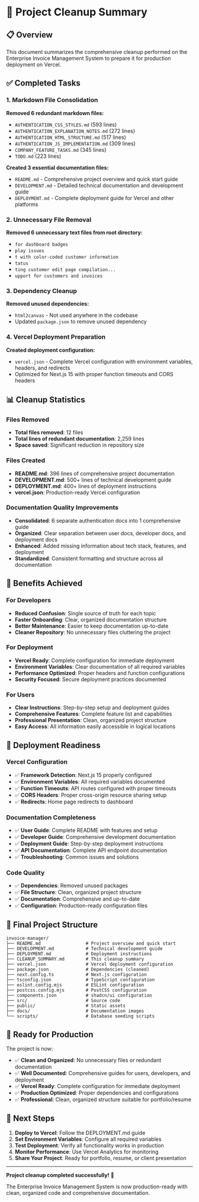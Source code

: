 # 🧹 Project Cleanup Summary

## 📋 Overview

This document summarizes the comprehensive cleanup performed on the Enterprise Invoice Management System to prepare it for production deployment on Vercel.

## ✅ Completed Tasks

### 1. Markdown File Consolidation

**Removed 6 redundant markdown files:**

- `AUTHENTICATION_CSS_STYLES.md` (593 lines)
- `AUTHENTICATION_EXPLANATION_NOTES.md` (272 lines)
- `AUTHENTICATION_HTML_STRUCTURE.md` (517 lines)
- `AUTHENTICATION_JS_IMPLEMENTATION.md` (309 lines)
- `COMPANY_FEATURE_TASKS.md` (345 lines)
- `TODO.md` (223 lines)

**Created 3 essential documentation files:**

- `README.md` - Comprehensive project overview and quick start guide
- `DEVELOPMENT.md` - Detailed technical documentation and development guide
- `DEPLOYMENT.md` - Complete deployment guide for Vercel and other platforms

### 2. Unnecessary File Removal

**Removed 6 unnecessary text files from root directory:**

- `for dashboard badges`
- `play issues`
- `t with color-coded customer information`
- `tatus`
- `ting customer edit page compilation...`
- `upport for customers and invoices`

### 3. Dependency Cleanup

**Removed unused dependencies:**

- `html2canvas` - Not used anywhere in the codebase
- Updated `package.json` to remove unused dependency

### 4. Vercel Deployment Preparation

**Created deployment configuration:**

- `vercel.json` - Complete Vercel configuration with environment variables, headers, and redirects
- Optimized for Next.js 15 with proper function timeouts and CORS headers

## 📊 Cleanup Statistics

### Files Removed

- **Total files removed**: 12 files
- **Total lines of redundant documentation**: 2,259 lines
- **Space saved**: Significant reduction in repository size

### Files Created

- **README.md**: 396 lines of comprehensive project documentation
- **DEVELOPMENT.md**: 500+ lines of technical development guide
- **DEPLOYMENT.md**: 400+ lines of deployment instructions
- **vercel.json**: Production-ready Vercel configuration

### Documentation Quality Improvements

- **Consolidated**: 6 separate authentication docs into 1 comprehensive guide
- **Organized**: Clear separation between user docs, developer docs, and deployment docs
- **Enhanced**: Added missing information about tech stack, features, and deployment
- **Standardized**: Consistent formatting and structure across all documentation

## 🎯 Benefits Achieved

### For Developers

- **Reduced Confusion**: Single source of truth for each topic
- **Faster Onboarding**: Clear, organized documentation structure
- **Better Maintenance**: Easier to keep documentation up-to-date
- **Cleaner Repository**: No unnecessary files cluttering the project

### For Deployment

- **Vercel Ready**: Complete configuration for immediate deployment
- **Environment Variables**: Clear documentation of all required variables
- **Performance Optimized**: Proper headers and function configurations
- **Security Focused**: Secure deployment practices documented

### For Users

- **Clear Instructions**: Step-by-step setup and deployment guides
- **Comprehensive Features**: Complete feature list and capabilities
- **Professional Presentation**: Clean, organized project structure
- **Easy Access**: All information easily accessible in logical locations

## 🚀 Deployment Readiness

### Vercel Configuration

- ✅ **Framework Detection**: Next.js 15 properly configured
- ✅ **Environment Variables**: All required variables documented
- ✅ **Function Timeouts**: API routes configured with proper timeouts
- ✅ **CORS Headers**: Proper cross-origin resource sharing setup
- ✅ **Redirects**: Home page redirects to dashboard

### Documentation Completeness

- ✅ **User Guide**: Complete README with features and setup
- ✅ **Developer Guide**: Comprehensive development documentation
- ✅ **Deployment Guide**: Step-by-step deployment instructions
- ✅ **API Documentation**: Complete API endpoint documentation
- ✅ **Troubleshooting**: Common issues and solutions

### Code Quality

- ✅ **Dependencies**: Removed unused packages
- ✅ **File Structure**: Clean, organized project structure
- ✅ **Documentation**: Comprehensive and up-to-date
- ✅ **Configuration**: Production-ready configuration files

## 📁 Final Project Structure

```
invoice-manager/
├── README.md                 # Project overview and quick start
├── DEVELOPMENT.md            # Technical development guide
├── DEPLOYMENT.md             # Deployment instructions
├── CLEANUP_SUMMARY.md        # This cleanup summary
├── vercel.json               # Vercel deployment configuration
├── package.json              # Dependencies (cleaned)
├── next.config.ts            # Next.js configuration
├── tsconfig.json             # TypeScript configuration
├── eslint.config.mjs         # ESLint configuration
├── postcss.config.mjs        # PostCSS configuration
├── components.json           # shadcn/ui configuration
├── src/                      # Source code
├── public/                   # Static assets
├── docs/                     # Documentation images
└── scripts/                  # Database seeding scripts
```

## 🎉 Ready for Production

The project is now:

- ✅ **Clean and Organized**: No unnecessary files or redundant documentation
- ✅ **Well Documented**: Comprehensive guides for users, developers, and deployment
- ✅ **Vercel Ready**: Complete configuration for immediate deployment
- ✅ **Production Optimized**: Proper dependencies and configurations
- ✅ **Professional**: Clean, organized structure suitable for portfolio/resume

## 🚀 Next Steps

1. **Deploy to Vercel**: Follow the DEPLOYMENT.md guide
2. **Set Environment Variables**: Configure all required variables
3. **Test Deployment**: Verify all functionality works in production
4. **Monitor Performance**: Use Vercel Analytics for monitoring
5. **Share Your Project**: Ready for portfolio, resume, or client presentation

---

**Project cleanup completed successfully!** 🎉

The Enterprise Invoice Management System is now production-ready with clean, organized code and comprehensive documentation.
